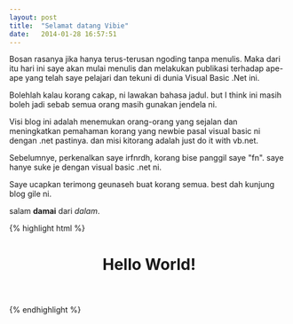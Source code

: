 ```yaml
---
layout: post
title:  "Selamat datang Vibie"
date:   2014-01-28 16:57:51
---
```


Bosan rasanya jika hanya terus-terusan ngoding tanpa menulis. Maka dari itu hari ini saye akan mulai menulis dan melakukan publikasi terhadap ape-ape yang telah saye pelajari dan tekuni di dunia Visual Basic .Net ini.

Bolehlah kalau korang cakap, ni lawakan bahasa jadul. but I think ini masih boleh jadi sebab semua orang masih gunakan jendela ni.

Visi blog ini adalah menemukan orang-orang yang sejalan dan meningkatkan pemahaman korang yang newbie pasal visual basic ni dengan .net pastinya. dan misi kitorang adalah just do it with vb.net.

Sebelumnye, perkenalkan saye irfnrdh, korang bise panggil saye "fn". saye hanye suke je dengan visual basic .net ni. 

Saye ucapkan terimong geunaseh buat korang semua. best dah kunjung blog gile ni.

salam **damai** dari *dalam*.

{% highlight html %}
<header>
  <h1>Hello World!</h1>
</header>
{% endhighlight %}

